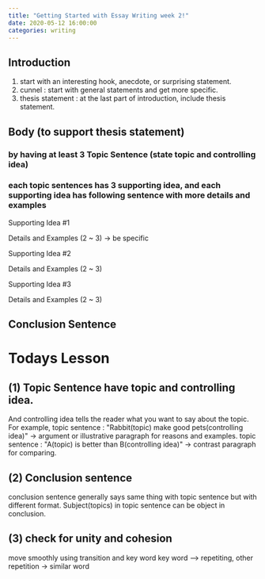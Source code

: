 ```yaml
---
title: "Getting Started with Essay Writing week 2!"
date: 2020-05-12 16:00:00
categories: writing
---
```


## Introduction
1. start with an interesting hook, anecdote, or surprising statement.
2. cunnel : start with general statements and get more specific.
3. thesis statement : at the last part of introduction, include thesis statement.

## Body (to support thesis statement)
### by having at least 3 Topic Sentence (state topic and controlling idea)
### each topic sentences has 3 supporting idea, and each supporting idea has following sentence with more details and examples

Supporting Idea #1

  Details and Examples (2 ~ 3) -> be specific

Supporting Idea #2

  Details and Examples (2 ~ 3)

Supporting Idea #3

  Details and Examples (2 ~ 3)

## Conclusion Sentence

# Todays Lesson

## (1) Topic Sentence have topic and controlling idea.

And controlling idea tells the reader what you want to say about the topic.
For example,
topic sentence : "Rabbit(topic) make good pets(controlling idea)" -> argument or illustrative paragraph for reasons and examples.
topic sentence : "A(topic) is better than B(controlling idea)"  -> contrast paragraph for comparing.
 
## (2) Conclusion sentence

conclusion sentence generally says same thing with topic sentence but with different format.
   Subject(topics) in topic sentence can be object in conclusion.

## (3) check for unity and cohesion

move smoothly using transition and key word
       key word --> repetiting, other repetition -> similar word
   
